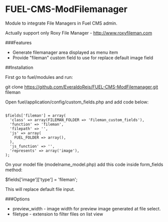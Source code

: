 # FUEL-CMS-ModFilemanager

Module to integrate File Managers in Fuel CMS admin.

Actually support only Roxy File Manager - <a href="http://www.roxyfileman.com/">http://www.roxyfileman.com</a>

###Features
- Generate filemanager area displayed as menu item
- Provide "fileman" custom field to use for replace default image field

##Installation

First go to fuel/modules and run: 

git clone https://github.com/EveraldoReis/FUEL-CMS-ModFilemanager.git fileman

Open fuel/application/config/custom_fields.php and add code below:

```

$fields['fileman'] = array(
  'class' => array(FILEMAN_FOLDER => 'Fileman_custom_fields'),
  'function' => 'fileman',
  'filepath' => '',
  'js' => array(
    FUEL_FOLDER => array(),
  ),
  'js_function' => '',
  'represents' => array('image'),
);

```

On your model file (modelname_model.php) add this code inside form_fields method:

$fields['image']['type'] = 'fileman';

This will replace default file input.

###Options

- preview_width - image width for preview image generated at file select.
- filetype - extension to filter files on list view
